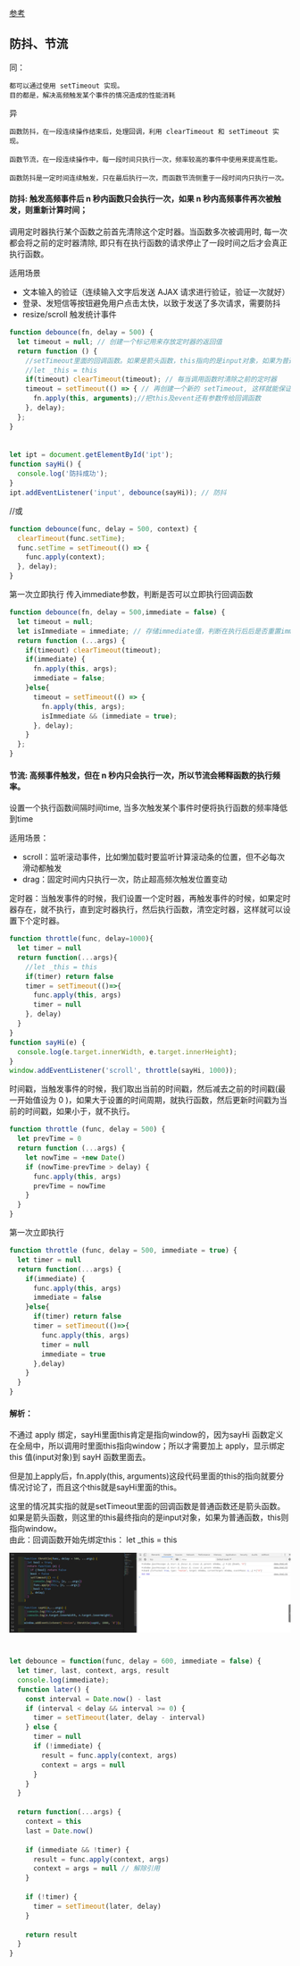 [参考](https://github.com/Advanced-Frontend/Daily-Interview-Question/issues/5)

## 防抖、节流

同：
>
    都可以通过使用 setTimeout 实现。
    目的都是，解决高频触发某个事件的情况造成的性能消耗

异
>
    函数防抖，在一段连续操作结束后，处理回调，利用 clearTimeout 和 setTimeout 实现。

    函数节流，在一段连续操作中，每一段时间只执行一次，频率较高的事件中使用来提高性能。

    函数防抖是一定时间连续触发，只在最后执行一次，而函数节流侧重于一段时间内只执行一次。

#### 防抖: 触发高频事件后 n 秒内函数只会执行一次，如果 n 秒内高频事件再次被触发，则重新计算时间；

调用定时器执行某个函数之前首先清除这个定时器。当函数多次被调用时, 
每一次都会将之前的定时器清除, 即只有在执行函数的请求停止了一段时间之后才会真正执行函数。

适用场景

* 文本输入的验证（连续输入文字后发送 AJAX 请求进行验证，验证一次就好）
* 登录、发短信等按钮避免用户点击太快，以致于发送了多次请求，需要防抖
* resize/scroll 触发统计事件

```js
function debounce(fn, delay = 500) {
  let timeout = null; // 创建一个标记用来存放定时器的返回值
  return function () {
    //setTimeout里面的回调函数。如果是箭头函数，this指向的是input对象，如果为普通函数，this则指向window。
    //let _this = this
    if(timeout) clearTimeout(timeout); // 每当调用函数时清除之前的定时器
    timeout = setTimeout(() => { // 再创建一个新的 setTimeout, 这样就能保证输入字符后的 间隔内再次调用函数，就不会执行
      fn.apply(this, arguments);//把this及event还有参数传给回调函数
    }, delay);
  };
}


let ipt = document.getElementById('ipt');
function sayHi() {
  console.log('防抖成功');
}
ipt.addEventListener('input', debounce(sayHi)); // 防抖
```

//或
```js
function debounce(func, delay = 500, context) {
  clearTimeout(func.setTime);
  func.setTime = setTimeout(() => {
    func.apply(context); 
  }, delay);
}
```

第一次立即执行
传入immediate参数，判断是否可以立即执行回调函数
```js
function debounce(fn, delay = 500,immediate = false) {
  let timeout = null;
  let isImmediate = immediate; // 存储immediate值，判断在执行后后是否重置immediate为true
  return function (...args) {
    if(timeout) clearTimeout(timeout);
    if(immediate) {
      fn.apply(this, args);
      immediate = false;
    }else{
      timeout = setTimeout(() => {
        fn.apply(this, args);
        isImmediate && (immediate = true);
      }, delay);
    }
  };
}
```

#### 节流: 高频事件触发，但在 n 秒内只会执行一次，所以节流会稀释函数的执行频率。

设置一个执行函数间隔时间time, 当多次触发某个事件时便将执行函数的频率降低到time 

适用场景：
* scroll：监听滚动事件，比如懒加载时要监听计算滚动条的位置，但不必每次滑动都触发
* drag：固定时间内只执行一次，防止超高频次触发位置变动

定时器：当触发事件的时候，我们设置一个定时器，再触发事件的时候，如果定时器存在，就不执行，直到定时器执行，然后执行函数，清空定时器，这样就可以设置下个定时器。
```js
function throttle(func, delay=1000){
  let timer = null
  return function(...args){
    //let _this = this
    if(timer) return false
    timer = setTimeout(()=>{
      func.apply(this, args)
      timer = null
    }, delay)
  }
}
function sayHi(e) {
  console.log(e.target.innerWidth, e.target.innerHeight);
}
window.addEventListener('scroll', throttle(sayHi, 1000));
```


时间戳，当触发事件的时候，我们取出当前的时间戳，然后减去之前的时间戳(最一开始值设为 0 )，如果大于设置的时间周期，就执行函数，然后更新时间戳为当前的时间戳，如果小于，就不执行。
```js
function throttle (func, delay = 500) {
  let prevTime = 0
  return function (...args) {
    let nowTime = +new Date()
    if (nowTime-prevTime > delay) {
      func.apply(this, args)
      prevTime = nowTime
    }
  }
}
```

第一次立即执行
```js
function throttle (func, delay = 500, immediate = true) {
  let timer = null
  return function(...args) {
    if(immediate) {
      func.apply(this, args)
      immediate = false
    }else{
      if(timer) return false
      timer = setTimeout(()=>{
        func.apply(this, args)
        timer = null
        immediate = true
      },delay)
    }
  }
}
```

#### 解析：

不通过 apply 绑定，sayHi里面this肯定是指向window的，因为sayHi 函数定义在全局中，所以调用时里面this指向window；所以才需要加上 apply，显示绑定 this 值(input对象)到 sayH 函数里面去。

但是加上apply后，fn.apply(this, arguments)这段代码里面的this的指向就要分情况讨论了，而且这个this就是sayHi里面的this。

这里的情况其实指的就是setTimeout里面的回调函数是普通函数还是箭头函数。如果是箭头函数，则这里的this最终指向的是input对象，如果为普通函数，this则指向window。  
由此：回调函数开始先绑定this： let _this = this

![throttle](/img/throttle.png)


#
```js
let debounce = function(func, delay = 600, immediate = false) {
  let timer, last, context, args, result
  console.log(immediate);
  function later() {
    const interval = Date.now() - last
    if (interval < delay && interval >= 0) {
      timer = setTimeout(later, delay - interval)
    } else {
      timer = null
      if (!immediate) {
        result = func.apply(context, args)
        context = args = null
      }
    }
  }

  return function(...args) {
    context = this
    last = Date.now()

    if (immediate && !timer) {
      result = func.apply(context, args)
      context = args = null // 解除引用
    }
    
    if (!timer) {
      timer = setTimeout(later, delay)
    }

    return result
  }
}
```